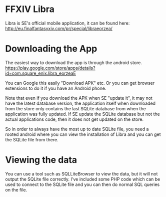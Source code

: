 # FFXIV Libra
Libra is SE's official mobile application, it can be found here: http://eu.finalfantasyxiv.com/pr/special/libraeorzea/

# Downloading the App
The easiest way to download the app is through the android store. https://play.google.com/store/apps/details?id=com.square_enix.libra_eorzeaE

You can Google this easily "Download APK" etc. Or you can get browser extensions to do it if you have an Android phone.

Note that even if you download the APK when SE "update it", it may not have the latest database version, the application itself when downloaded from the store only contains the last SQLite database from when the application was fully updated. If SE update the SQLite database but not the actual applications code, then it does not get updated on the store.

So in order to always have the most up to date SQLite file, you need a rooted android where you can view the installation of Libra and you can get the SQLite file from there.

# Viewing the data

You can use a tool such as SQLLiteBrowser to view the data, but it will not output the SQLite file correctly. I've included some PHP code which can be used to connect to the SQLite file and you can then do normal SQL queries on the file.